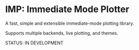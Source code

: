 # IMP: Immediate Mode Plotter

A fast, simple and extensible immediate-mode plotting library.

Supports multiple backends, live plotting, and themes.

STATUS: IN DEVELOPMENT
